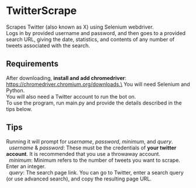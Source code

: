 # TwitterScrape
Scrapes Twitter (also known as X) using Selenium webdriver.<br />
Logs in by provided username and password, and then goes to a provided search URL, giving the date, statistics, and contents of any number of tweets associated with the search.

## Requirements
After downloading, **install and add chromedriver**: https://chromedriver.chromium.org/downloads.\
You will need Selenium and Python. \
You will also need a Twitter account to run the bot on. \
To use the program, run main.py and provide the details described in the tips below.

## Tips
Running it will prompt for *username*, *password*, *minimum*, and *query*.\
&nbsp;&nbsp;*username* & *password*: These must be the credentials of **your twitter account**. It is recommended that you use a throwaway account.\
&nbsp;&nbsp;*minimum*: Minimum refers to the number of tweets you want to scrape. Enter an integer.\
&nbsp;&nbsp;*query*: The search page link. You can go to Twitter, enter a search query (or use advanced search), and copy the resulting page URL.
